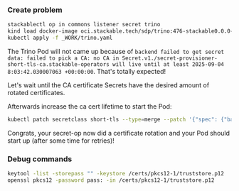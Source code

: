
### Create problem

```bash
stackablectl op in commons listener secret trino
kind load docker-image oci.stackable.tech/sdp/trino:476-stackable0.0.0-dev-with-merger
kubectl apply -f _WORK/trino.yaml
```

The Trino Pod will not came up because of `backend failed to get secret data: failed to pick a CA: no CA in Secret.v1./secret-provisioner-short-tls-ca.stackable-operators will live until at least 2025-09-04 8:03:42.030007063 +00:00:00`.
That's totally expected!

Let's wait until the CA certificate Secrets have the desired amount of rotated certificates.

Afterwards increase the ca cert lifetime to start the Pod:

```bash
kubectl patch secretclass short-tls --type=merge --patch '{"spec": {"backend": {"autoTls": {"ca": {"caCertificateLifetime": "365d"}}}}}'
```

Congrats, your secret-op now did a certificate rotation and your Pod should start up (after some time for retries)!

### Debug commands

```bash
keytool -list -storepass "" -keystore /certs/pkcs12-1/truststore.p12
openssl pkcs12 -password pass: -in /certs/pkcs12-1/truststore.p12
```
